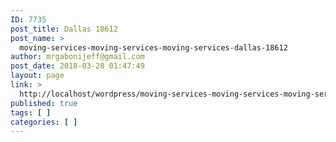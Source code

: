 ```yaml
---
ID: 7735
post_title: Dallas 18612
post_name: >
  moving-services-moving-services-moving-services-dallas-18612
author: mrgabonijeff@gmail.com
post_date: 2018-03-28 01:47:49
layout: page
link: >
  http://localhost/wordpress/moving-services-moving-services-moving-services-dallas-18612/
published: true
tags: [ ]
categories: [ ]
---
```

